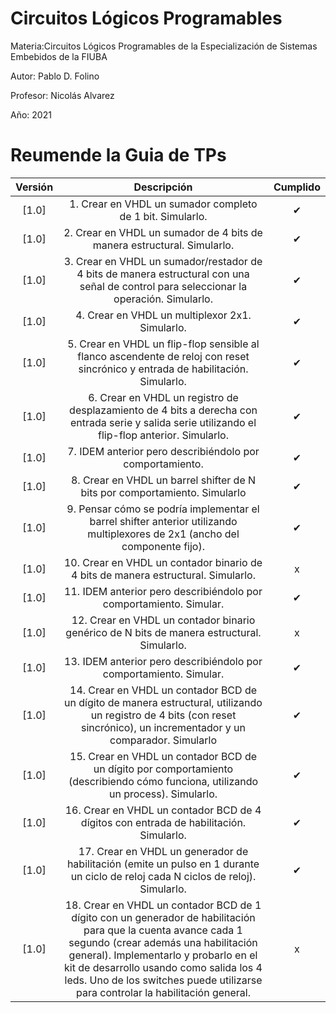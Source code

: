 # Circuitos Lógicos Programables
Materia:Circuitos Lógicos Programables de la Especialización de Sistemas Embebidos de la FIUBA

Autor: Pablo D. Folino

Profesor: Nicolás Alvarez

Año: 2021

# Reumende la Guia de TPs

| Versión | Descripción | Cumplido |
| :-: | :-: | :-: |
[1.0] | 1. Crear en VHDL un sumador completo de 1 bit. Simularlo.| ✔ |
[1.0] | 2. Crear en VHDL un sumador de 4 bits de manera estructural. Simularlo. | ✔ |
[1.0] | 3. Crear en VHDL un sumador/restador de 4 bits de manera estructural con una señal de control para seleccionar la operación. Simularlo.  |✔|
[1.0] | 4. Crear en VHDL un multiplexor 2x1. Simularlo. | ✔ |
[1.0] | 5. Crear en VHDL un flip-flop sensible al flanco ascendente de reloj con reset sincrónico y entrada de habilitación. Simularlo. | ✔ |
[1.0] | 6. Crear en VHDL un registro de desplazamiento de 4 bits a derecha con entrada serie y salida serie utilizando el flip-flop anterior. Simularlo. | ✔ |
[1.0] | 7. IDEM anterior pero describiéndolo por comportamiento.| ✔ |
[1.0] | 8. Crear en VHDL un barrel shifter de N bits por comportamiento. Simularlo| ✔ |
[1.0] | 9. Pensar cómo se podría implementar el barrel shifter anterior utilizando multiplexores de 2x1 (ancho del componente fijo).| ✔ |
[1.0] | 10. Crear en VHDL un contador binario de 4 bits de manera estructural. Simularlo. | x |
[1.0] | 11. IDEM anterior pero describiéndolo por comportamiento. Simular. | ✔ |
[1.0] | 12. Crear en VHDL un contador binario genérico de N bits de manera estructural. Simularlo. | x |
[1.0] | 13. IDEM anterior pero describiéndolo por comportamiento. Simular.| ✔ |
[1.0] | 14.  Crear en VHDL un contador BCD de un dígito de manera estructural, utilizando un registro de 4 bits (con reset sincrónico), un incrementador y un comparador. Simularlo | ✔ |
[1.0] | 15. Crear en VHDL un contador BCD de un dígito por comportamiento (describiendo cómo funciona, utilizando un process). Simularlo.  | ✔ |
[1.0] | 16. Crear en VHDL un contador BCD de 4 dígitos con entrada de habilitación. Simularlo. | ✔ |
[1.0] | 17. Crear en VHDL un generador de habilitación (emite un pulso en 1 durante un ciclo de reloj cada N ciclos de reloj). Simularlo. | ✔ |
[1.0] | 18. Crear en VHDL un contador BCD de 1 dígito con un generador de habilitación para que la cuenta avance cada 1 segundo (crear además una habilitación general). Implementarlo y probarlo en el kit de desarrollo usando como salida los 4 leds. Uno de los switches puede utilizarse para controlar la habilitación general. | x |

